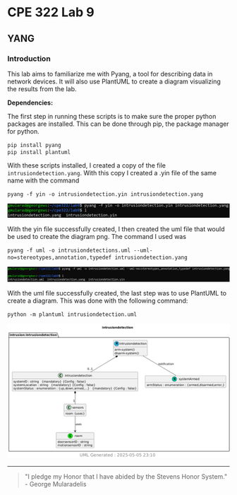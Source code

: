 # CPE 322 Lab 9
## YANG

### Introduction
This lab aims to familiarize me with Pyang, a tool for describing data in network devices. It will also use PlantUML to create a diagram visualizing the results from the lab.

**Dependencies:** 

The first step in running these scripts is to make sure the proper python packages are installed. This can be done through pip, the package manager for python.
```
pip install pyang
pip install plantuml
```

With these scripts installed, I created a copy of the file `intrusiondetection.yang`. With this copy I created a .yin file of the same name with the command 
```
pyang -f yin -o intrusiondetection.yin intrusiondetection.yang
```
![](yin.png)


With the yin file successfully created, I then created the uml file that would be used to create the diagram png. The command I used was 
```
pyang -f uml -o intrusiondetections.uml --uml-no=stereotypes,annotation,typedef intrusiondetection.yang
```
![](uml.png)


With the uml file successfully created, the last step was to use PlantUML to create a diagram. This was done with the following command:
```
python -m plantuml intrusiondetection.uml
```
![](png.png)



---
> "I pledge my Honor that I have abided by the Stevens Honor System." - George Mularadelis

